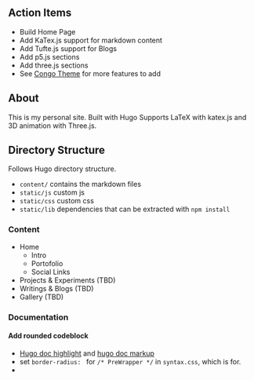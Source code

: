 ## Action Items 
- Build Home Page
- Add KaTex.js support for markdown content 
- Add Tufte.js support for Blogs
- Add p5.js sections 
- Add three.js sections 
- See [Congo Theme](https://github.com/jpanther/congo) for more features to add

## About 
This is my personal site. Built with Hugo 
Supports LaTeX with katex.js and 3D animation with Three.js. 

## Directory Structure 
Follows Hugo directory structure. 
- ```content/``` contains the markdown files 
- ```static/js``` custom js
- ```static/css``` custom css
- ```static/lib``` dependencies that can be extracted with ```npm install```

### Content 
- Home 
    - Intro 
    - Portofolio
    - Social Links
- Projects & Experiments (TBD) 
- Writings & Blogs (TBD)
- Gallery (TBD)


### Documentation
#### Add rounded codeblock 

- [Hugo doc highlight](https://gohugo.io/getting-started/configuration-markup#highlight) and [hugo doc markup](https://gohugo.io/getting-started/configuration-markup/)
- set ```border-radius: ``` for ```/* PreWrapper */``` in ```syntax.css```, which is for. 
- 
